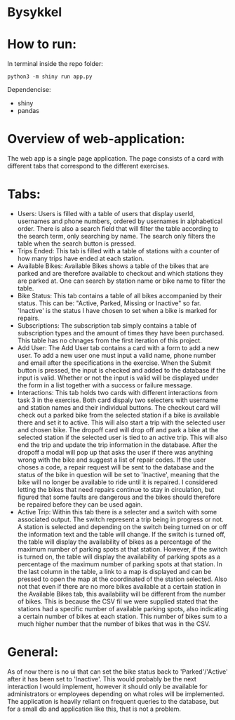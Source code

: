 # Bysykkel

# How to run: 
In terminal inside the repo folder:
    
    python3 -m shiny run app.py

Dependencise:
- shiny
- pandas

# Overview of web-application:
The web app is a single page application. The page consists of a card with different tabs that correspond to the different exercises. 
# Tabs:
- Users:
    Users is filled with a table of users that display userId, usernames and phone numbers, ordered by usernames in alphabetical order. There is also a search field that will filter the table according to the search term, only searching by name. The search only filters the table when the search button is pressed.
- Trips Ended:
    This tab is filled with a table of stations with a counter of how many trips have ended at each station.
- Available Bikes:
    Available Bikes shows a table of the bikes that are parked and are therefore available to checkout and which stations they are parked at. One can search by station name or bike name to filter the table. 
- Bike Status:
    This tab contains a table of all bikes accompanied by their status. This can be: "Active, Parked, Missing or Inactive" so far. 'Inactive' is the status I have chosen to set when a bike is marked for repairs.
- Subscriptions:
    The subscription tab simply contains a table of subscription types and the amount of times they have been purchased. This table has no chnages from the first iteration of this project. 
- Add User:
    The Add User tab contains a card with a form to add a new user. To add a new user one must input a valid name, phone number and email after the specifications in the exercise. When the Submit button is pressed, the input is checked and added to the database if the input is valid. Whether or not the input is valid will be displayed under the form in a list together with a success or failure message.
- Interactions:
    This tab holds two cards with different interactions from task 3 in the exercise. Both card dispaly two selecters with username and station names and their individual buttons. 
        The checkout card will check out a parked bike from the selected station if a bike is available there and set it to active. This will also start a trip with the selected user and chosen bike. 
        The dropoff card will drop off and park a bike at the selected station if the selected user is tied to an active trip. This will also end the trip and update the trip information in the database. 
        After the dropoff a modal will pop up that asks the user if there was anything wrong with the bike and suggest a list of repair codes. If the user choses a code, a repair request will be sent to the database and the status of the bike in question will be set to 'Inactive', meaning that the bike will no longer be available to ride until it is repaired. I considered letting the bikes that need repairs continue to stay in circulation, but figured that some faults are dangerous and the bikes should therefore be repaired before they can be used again. 
- Active Trip:
    Within this tab there is a selecter and a switch with some associated output. The switch represent a trip being in progress or not. A station is selected and depending on the switch being turned on or off the information text and the table will change. If the switch is turned off, the table will display the availability of bikes as a percentage of the maximum number of parking spots at that station. However, if the switch is turned on, the table will display the availability of parking spots as a percentage of the maximum number of parking spots at that station. In the last column in the table, a link to a map is displayed and can be pressed to open the map at the coordinated of the station selected. 
    Also not that even if there are no more bikes available at a certain station in the Available Bikes tab, this availability will be different from the number of bikes. This is because the CSV fil we were supplied stated that the stations had a specific number of available parking spots, also indicating a certain number of bikes at each station. This number of bikes sum to a much higher number that the number of bikes that was in the CSV.

# General: 
 As of now there is no ui that can set the bike status back to 'Parked'/'Active' after it has been set to 'Inactive'. This would probably be the next interaction I would implement, however it should only be available for administrators or employees depending on what roles will be implemented. 
 The application is heavily reliant on frequent queries to the database, but for a small db and application like this, that is not a problem. 